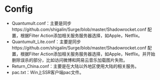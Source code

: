 # Config
* Quantumult.conf：主要是同步https://github.com/shigalin/Surge/blob/master/Shadowrocket.conf 配置，根据Filter Action添加相关服务服务器选择，如Apple，Netflix。
* Quantumult_Lite.conf：主要是同步https://github.com/shigalin/Surge/blob/master/Shadowrocket.conf 配置，根据Filter Action添加相关服务服务器选择，如Apple，Netflix。并开始删除误杀的部分，比如访问微博和网易云音乐加载图片失败。
* Return_China.conf：主要是在大陆以外地区使用大陆的相关服务。
* pac.txt：Win上SSR客户端pac文件。


